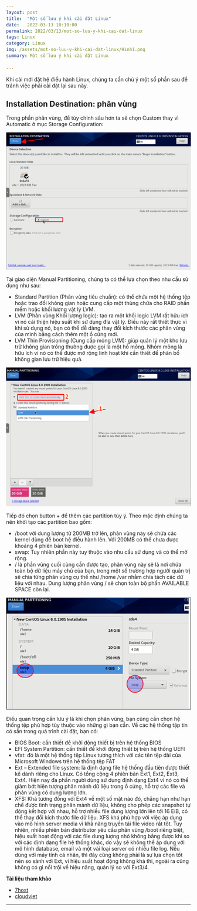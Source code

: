 ```yaml
---
layout: post
title:  "Một số lưu ý khi cài đặt Linux"
date:   2022-03-13 10:10:00
permalink: 2022/03/13/mot-so-luu-y-khi-cai-dat-linux
tags: Linux
category: Linux
img: /assets/mot-so-luu-y-khi-cai-dat-linux/Hinh1.png
summary: Một số lưu ý khi cài đặt Linux

---
```


Khi cài mới đặt hệ điều hành Linux, chúng ta cần chú ý một số phần sau để tránh việc phải cài đặt lại sau này.

## Installation Destination: phân vùng ##

Trong phần phân vùng, để tùy chỉnh sâu hơn ta sẽ chọn Custom thay vì Automatic ở mục Storage Configuration:

<div class="imgcap">
<div >
    <img src="/assets/mot-so-luu-y-khi-cai-dat-linux/Hinh1.png" width = "800">
</div>
<div class="thecap"></div>
</div>

Tại giao diện Manual Partitioning, chúng ta có thể lựa chọn theo nhu cầu sử dụng như sau: 
- Standard Partition (Phân vùng tiêu chuẩn): có thể chứa một hệ thống tệp hoặc trao đổi không gian hoặc cung cấp một thùng chứa cho RAID phần mềm hoặc khối lượng vật lý LVM.
- LVM (Phân vùng Khối lượng logic): tạo ra một khối logic LVM rất hữu ích vì nó cải thiện hiệu suất khi sử dụng đĩa vật lý. Điều này rất thiết thực vì khi sử dụng nó, bạn có thể dễ dàng thay đổi kích thước các phân vùng của mình bằng cách thêm một ổ cứng mới.
- LVM Thin Provisioning (Cung cấp mỏng LVM): giúp quản lý một kho lưu trữ không gian trống thường được gọi là một hồ mỏng. Nhóm mỏng là hữu ích vì nó có thể được mở rộng linh hoạt khi cần thiết để phân bổ không gian lưu trữ hiệu quả.

<div class="imgcap">
<div >
    <img src="/assets/mot-so-luu-y-khi-cai-dat-linux/Hinh2.png" width = "800">
</div>
<div class="thecap"></div>
</div>

Tiếp đó chọn button + để thêm các partition tùy ý.
Theo mặc định chúng ta nên khởi tạo các partition bao gồm:
- /boot với dung lượng từ 200MB trở lên, phân vùng này sẽ chứa các kernel dùng để boot hệ điều hành lên. Với 200MB có thể chưa được khoảng 4 phiên bản kernel.
- swap: Tuy nhiên phần này tuy thuộc vào nhu cầu sử dụng và có thể mở rộng.
- / là phần vùng cuối cùng cần được tạo, phân vùng này sẽ là nơi chứa toàn bộ dữ liệu máy chủ của bạn, trong một số trường hợp người quản trị sẽ chia từng phân vùng cụ thể như /home /var nhằm chia tách các dữ liệu với nhau. Dung lượng phân vùng / sẽ chọn toàn bộ phần AVAILABLE SPACE còn lại.

<div class="imgcap">
<div >
    <img src="/assets/mot-so-luu-y-khi-cai-dat-linux/Hinh3.png" width = "800">
</div>
<div class="thecap"></div>
</div>

Điều quan trọng cần lưu ý là khi chọn phân vùng, bạn cũng cần chọn hệ thống tệp phù hợp tùy thuộc vào những gì bạn cần. Về các hệ thống tập tin có sẵn trong quá trình cài đặt, bạn có:
- BIOS Boot: cần thiết để khởi động thiết bị trên hệ thống BIOS
- EFI System Partition: cần thiết để khởi động thiết bị trên hệ thống UEFI
- vfat: đó là một hệ thống tệp Linux tương thích với các tên tệp dài của Microsoft Windows trên hệ thống tệp FAT
- Ext – Extended file system: là định dạng file hệ thống đầu tiên được thiết kế dành riêng cho Linux. Có tổng cộng 4 phiên bản Ext1, Ext2, Ext3, Ext4. Hiện nay đa phần người dùng sử dụng định dạng Ext4 vì nó có thể giảm bớt hiện tượng phân mảnh dữ liệu trong ổ cứng, hỗ trợ các file và phân vùng có dung lượng lớn.
- XFS: Khá tương đồng với Ext4 về một số mặt nào đó, chẳng hạn như hạn chế được tình trạng phân mảnh dữ liệu, không cho phép các snapshot tự động kết hợp với nhau, hỗ trợ nhiều file dung lượng lớn lên tới 16 EiB, có thể thay đổi kích thước file dữ liệu. XFS khá phù hợp với việc áp dụng vào mô hình server media vì khả năng truyền tải file video rất tốt. Tuy nhiên, nhiều phiên bản distributor yêu cầu phân vùng /boot riêng biệt, hiệu suất hoạt động với các file dung lượng nhỏ không bằng được khi so với các định dạng file hệ thống khác, do vậy sẽ không thể áp dụng với mô hình database, email và một vài loại server có nhiều file log. Nếu dùng với máy tính cá nhân, thì đây cũng không phải là sự lựa chọn tốt nên so sánh với Ext, vì hiệu suất hoạt động không khả thi, ngoài ra cũng không có gì nổi trội về hiệu năng, quản lý so với Ext3/4.

**Tài liệu tham khảo**

- [7host](https://www.7host.vn/huong-dan-cai-dat-centos-8-toan-tap/)
- [cloudviet](https://cloudviet.com.vn/huong-dan-cach-cai-dat-cau-hinh-he-dieu-hanh-linux-centos-8/)

---
